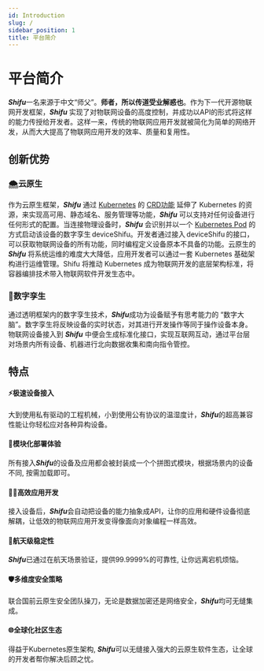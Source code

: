 ```yaml
---
id: Introduction
slug: /
sidebar_position: 1
title: 平台简介
---
```


# 平台简介



***Shifu***一名来源于中文“师父”。**师者，所以传道受业解惑也**。作为下一代开源物联网开发框架，***Shifu*** 实现了对物联网设备的高度控制，并成功以API的形式将这样的能力传授给开发者。这样一来，传统的物联网应用开发就被简化为简单的网络开发，从而大大提高了物联网应用开发的效率、质量和复用性。

## 创新优势

### 🌨️云原生
作为云原生框架，***Shifu*** 通过 [Kubernetes](https://kubernetes.io/) 的 [CRD功能](https://kubernetes.io/docs/tasks/extend-kubernetes/custom-resources/custom-resource-definitions/) 延伸了 Kubernetes 的资源，来实现高可用、静态域名、服务管理等功能，***Shifu*** 可以支持对任何设备进行任何形式的配置。当连接物理设备时，***Shifu*** 会识别并以一个 [Kubernetes Pod](https://kubernetes.io/docs/concepts/workloads/pods/) 的方式启动该设备的数字孪生 deviceShifu。开发者通过接入 deviceShifu 的接口，可以获取物联网设备的所有功能，同时编程定义设备原本不具备的功能。云原生的 ***Shifu*** 将系统运维的难度大大降低，应用开发者可以通过一套 Kubernetes 基础架构进行运维管理。Shifu 将推动 Kubernetes 成为物联网开发的底层架构标准，将容器编排技术带入物联网软件开发生态中。
### 👥数字孪生
通过透明框架内的数字孪生技术，***Shifu***成功为设备赋予有思考能力的 “数字大脑”。数字孪生将反映设备的实时状态，对其进行开发操作等同于操作设备本身。物联网设备接入到 ***Shifu*** 中便会生成标准化接口，实现互联网互动，通过平台层对场景内所有设备、机器进行北向数据收集和南向指令管控。
## 特点

#### ⚡极速设备接入
大到使用私有驱动的工程机械，小到使用公有协议的温湿度计，***Shifu***的超高兼容性能让你轻松应对各种异构设备。
#### 🧩模块化部署体验
所有接入***Shifu***的设备及应用都会被封装成一个个拼图式模块，根据场景内的设备不同, 按需加载即可。
#### 👨‍💻高效应用开发
接入设备后，***Shifu***会自动把设备的能力抽象成API，让你的应用和硬件设备彻底解耦，让低效的物联网应用开发变得像面向对象编程一样高效。
#### 🚀航天级稳定性
***Shifu***已通过在航天场景验证，提供99.9999%的可靠性, 让你远离宕机烦恼。
#### 🛡️多维度安全策略
联合国前云原生安全团队操刀，无论是数据加密还是网络安全，***Shifu***均可无缝集成。
#### 🌐全球化社区生态
得益于Kubernetes原生架构, ***Shifu***可以无缝接入强大的云原生软件生态，让全球的开发者帮你解决后顾之忧。
